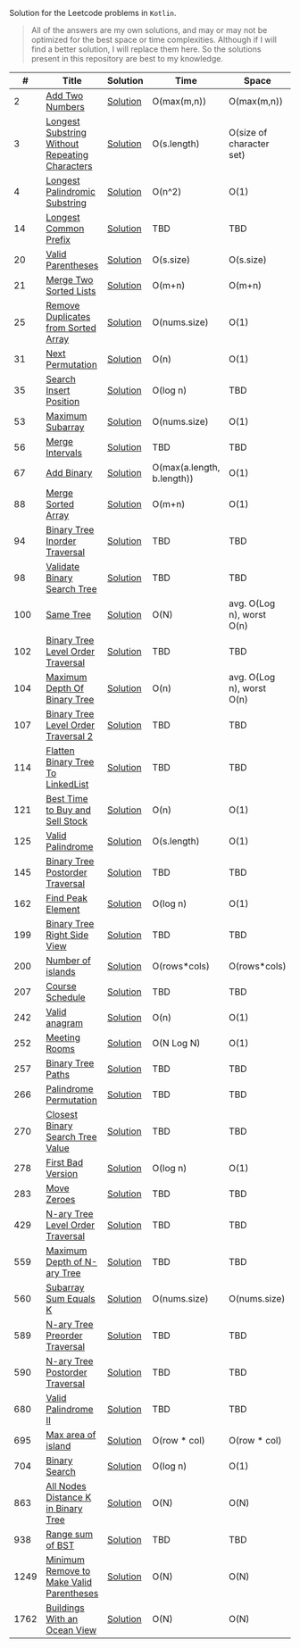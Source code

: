 Solution for the Leetcode problems in `Kotlin`.

> All of the answers are my own solutions, and may or may not be optimized for the best space or time complexities. Although if I will find a better solution, I will replace them here. So the solutions present in this repository are best to my knowledge.

| # | Title | Solution | Time | Space | Difficulty |
|---| ----- | -------- | ---- | ----- | ---------- |
| 2 | [Add Two Numbers](https://leetcode.com/problems/add-two-numbers/) | [Solution](https://github.com/karanDhillon/leetcode-solutions/blob/master/solutions/addTwoNumbers.kt) | O(max(m,n)) | O(max(m,n)) | Medium |
| 3 | [Longest Substring Without Repeating Characters](https://leetcode.com/problems/longest-substring-without-repeating-characters/) | [Solution](https://github.com/karanDhillon/leetcode-solutions/blob/master/solutions/longestSubstringWithoutRepeatingCharacters.kt) | O(s.length) | O(size of character set) | Medium |
| 4 | [Longest Palindromic Substring](https://leetcode.com/problems/longest-palindromic-substring/) | [Solution](https://github.com/karanDhillon/leetcode-solutions/blob/master/solutions/longestPalindromicSubstring.kt) | O(n^2) | O(1) | Medium |
| 14 | [Longest Common Prefix](https://leetcode.com/problems/longest-common-prefix/) | [Solution](https://github.com/karanDhillon/leetcode-solutions/blob/master/solutions/longestCommonPrefix.kt) | TBD | TBD | Easy |
| 20 | [Valid Parentheses](https://leetcode.com/problems/valid-parentheses/) | [Solution](https://github.com/karanDhillon/leetcode-solutions/blob/master/solutions/validParentheses.kt) | O(s.size) | O(s.size) | Easy |
| 21 | [Merge Two Sorted Lists](https://leetcode.com/problems/merge-two-sorted-lists/) | [Solution](https://github.com/karanDhillon/leetcode-solutions/blob/master/solutions/mergeTwoSortedLists.kt) | O(m+n) | O(m+n) | Easy |
| 25 | [Remove Duplicates from Sorted Array](https://leetcode.com/problems/remove-duplicates-from-sorted-array/) | [Solution](https://github.com/karanDhillon/leetcode-solutions/blob/master/solutions/removeDuplicatesFromSortedArray.kt) | O(nums.size) | O(1) | Easy |
| 31 | [Next Permutation](https://leetcode.com/problems/next-permutation/) | [Solution](https://github.com/karanDhillon/leetcode-solutions/blob/master/solutions/nextPermutation.kt) | O(n) | O(1) | Medium |
| 35 | [Search Insert Position](https://leetcode.com/problems/search-insert-position/) | [Solution](https://github.com/karanDhillon/leetcode-solutions/blob/master/solutions/searchInsertPosition.kt) | O(log n) | TBD | Easy |
| 53 | [Maximum Subarray](https://leetcode.com/problems/maximum-subarray/) | [Solution](https://github.com/karanDhillon/leetcode-solutions/blob/master/solutions/maximumSubarray.kt) | O(nums.size) | O(1) | Easy |
| 56 | [Merge Intervals](https://leetcode.com/problems/merge-intervals/) | [Solution](https://github.com/karanDhillon/leetcode-solutions/blob/master/solutions/mergeIntervals.kt) | TBD | TBD | Medium |
| 67 | [Add Binary](https://leetcode.com/problems/add-binary/) | [Solution](https://github.com/karanDhillon/leetcode-solutions/blob/master/solutions/addBinary.kt) | O(max(a.length, b.length)) | O(1) | Easy |
| 88 | [Merge Sorted Array](https://leetcode.com/problems/merge-sorted-array/) | [Solution](https://github.com/karanDhillon/leetcode-solutions/blob/master/solutions/mergeSortedArray.kt) | O(m+n) | O(1) | Easy |
| 94 | [Binary Tree Inorder Traversal](https://leetcode.com/problems/binary-tree-inorder-traversal/) | [Solution](https://github.com/karanDhillon/leetcode-solutions/blob/master/solutions/binaryTreeInorderTraversal.kt) | TBD | TBD | Easy |
| 98 | [Validate Binary Search Tree](https://leetcode.com/problems/validate-binary-search-tree/) | [Solution](https://github.com/karanDhillon/leetcode-solutions/blob/master/solutions/validateBinarySearchTree.kt) | TBD | TBD | Medium |
| 100 | [Same Tree](https://leetcode.com/problems/same-tree/) | [Solution](https://github.com/karanDhillon/leetcode-solutions/blob/master/solutions/sameTree.kt) | O(N) | avg. O(Log n), worst O(n)  | Medium |
| 102 | [Binary Tree Level Order Traversal](https://leetcode.com/problems/binary-tree-level-order-traversal/) | [Solution](https://github.com/karanDhillon/leetcode-solutions/blob/master/solutions/binaryTreeLevelOrderTraversal.kt) | TBD | TBD | Medium |
| 104 | [Maximum Depth Of Binary Tree](https://leetcode.com/problems/maximum-depth-of-binary-tree/) | [Solution](https://github.com/karanDhillon/leetcode-solutions/blob/master/solutions/maximumDepthOfBinaryTree.kt) | O(n) | avg. O(Log n), worst O(n) | Easy |
| 107 | [Binary Tree Level Order Traversal 2](https://leetcode.com/problems/binary-tree-level-order-traversal-ii/) | [Solution](https://github.com/karanDhillon/leetcode-solutions/blob/master/solutions/binaryTreeLevelOrderTraversal2.kt) | TBD | TBD | Medium |
| 114 | [Flatten Binary Tree To LinkedList](https://leetcode.com/problems/flatten-binary-tree-to-linked-list/) | [Solution](https://github.com/karanDhillon/leetcode-solutions/blob/master/solutions/flattenBinaryTreeToLinkedList.kt) | TBD | TBD | Medium |
| 121 | [Best Time to Buy and Sell Stock](https://leetcode.com/problems/best-time-to-buy-and-sell-stock/) | [Solution](https://github.com/karanDhillon/leetcode-solutions/blob/master/solutions/bestTimeToBuyAndSellStock.kt) | O(n) | O(1) | Easy |
| 125 | [Valid Palindrome](https://leetcode.com/problems/valid-palindrome/) | [Solution](https://github.com/karanDhillon/leetcode-solutions/blob/master/solutions/validPalindrome.kt) | O(s.length) | O(1) | Easy |
| 145 | [Binary Tree Postorder Traversal](https://leetcode.com/problems/binary-tree-postorder-traversal/) | [Solution](https://github.com/karanDhillon/leetcode-solutions/blob/master/solutions/binaryTreePostOrderTraversal.kt) | TBD | TBD | Easy |
| 162 | [Find Peak Element](https://leetcode.com/problems/find-peak-element/) | [Solution](https://github.com/karanDhillon/leetcode-solutions/blob/master/solutions/findPeakElement.kt) | O(log n) | O(1) | Medium |
| 199 | [Binary Tree Right Side View](https://leetcode.com/problems/binary-tree-right-side-view/) | [Solution](https://github.com/karanDhillon/leetcode-solutions/blob/master/solutions/binaryTreeRightSideView.kt) | TBD | TBD | Medium |
| 200 | [Number of islands](https://leetcode.com/problems/number-of-islands/) | [Solution](https://github.com/karanDhillon/leetcode-solutions/blob/master/solutions/numberOfIslands.kt) | O(rows*cols) | O(rows*cols) | Medium |
| 207 | [Course Schedule](https://leetcode.com/problems/course-schedule/) | [Solution](https://github.com/karanDhillon/leetcode-solutions/blob/master/solutions/courseSchedule.kt) | TBD | TBD | Medium |
| 242 | [Valid anagram](https://leetcode.com/problems/valid-anagram/) | [Solution](https://github.com/karanDhillon/leetcode-solutions/blob/master/solutions/validAnagram.kt) | O(n) | O(1) | Easy |
| 252 | [Meeting Rooms](https://leetcode.com/problems/meeting-rooms/) | [Solution](https://github.com/karanDhillon/leetcode-solutions/blob/master/solutions/meetingRooms.kt) | O(N Log N) | O(1) | Easy |
| 257 | [Binary Tree Paths](https://leetcode.com/problems/binary-tree-paths/) | [Solution](https://github.com/karanDhillon/leetcode-solutions/blob/master/solutions/binaryTreePaths.kt) | TBD | TBD | Easy |
| 266 | [Palindrome Permutation](https://leetcode.com/problems/palindrome-permutation/) | [Solution](https://github.com/karanDhillon/leetcode-solutions/blob/master/solutions/palindromePermutation.kt) | TBD | TBD | Easy |
| 270 | [Closest Binary Search Tree Value](https://leetcode.com/problems/closest-binary-search-tree-value/) | [Solution](https://github.com/karanDhillon/leetcode-solutions/blob/master/solutions/closestBinarySearchTreeValue.kt) | TBD | TBD | Easy |
| 278 | [First Bad Version](https://leetcode.com/problems/first-bad-version/) | [Solution](https://github.com/karanDhillon/leetcode-solutions/blob/master/solutions/firstBadVersion.kt) | O(log n) | O(1) | Easy |
| 283 | [Move Zeroes](https://leetcode.com/problems/move-zeroes/) | [Solution](https://github.com/karanDhillon/leetcode-solutions/blob/master/solutions/moveZeroes.kt) | TBD | TBD | Easy |
| 429 | [N-ary Tree Level Order Traversal](https://leetcode.com/problems/n-ary-tree-level-order-traversal/) | [Solution](https://github.com/karanDhillon/leetcode-solutions/blob/master/solutions/nAryTreeLevelOrderTraversal.kt) | TBD | TBD | Medium |
| 559 | [Maximum Depth of N-ary Tree](https://leetcode.com/problems/maximum-depth-of-n-ary-tree/) | [Solution](https://github.com/karanDhillon/leetcode-solutions/blob/master/solutions/maximumDepthOfNAryTree.kt) | TBD | TBD | Easy |
| 560 | [Subarray Sum Equals K](https://leetcode.com/problems/subarray-sum-equals-k/) | [Solution](https://github.com/karanDhillon/leetcode-solutions/blob/master/solutions/subarraySumEqualsK.kt) | O(nums.size) | O(nums.size) | Medium |
| 589 | [N-ary Tree Preorder Traversal](https://leetcode.com/problems/n-ary-tree-preorder-traversal/) | [Solution](https://github.com/karanDhillon/leetcode-solutions/blob/master/solutions/nAryTreePreorderTraversal.kt) | TBD | TBD | Easy |
| 590 | [N-ary Tree Postorder Traversal](https://leetcode.com/problems/n-ary-tree-postorder-traversal/) | [Solution](https://github.com/karanDhillon/leetcode-solutions/blob/master/solutions/nAryTreePostorderTraversal.kt) | TBD | TBD | Easy |
| 680 | [Valid Palindrome II](https://leetcode.com/problems/valid-palindrome-ii/) | [Solution](https://github.com/karanDhillon/leetcode-solutions/blob/master/solutions/validPalindrome2.kt) | TBD | TBD | Easy |
| 695 | [Max area of island](https://leetcode.com/problems/max-area-of-island/) | [Solution](https://github.com/karanDhillon/leetcode-solutions/blob/master/solutions/maxAreaOfIsland.kt) | O(row * col) | O(row * col) | Medium |
| 704 | [Binary Search](https://leetcode.com/problems/binary-search/) | [Solution](https://github.com/karanDhillon/leetcode-solutions/blob/master/solutions/binarySearch.kt) | O(log n) | O(1) | Easy |
| 863 | [All Nodes Distance K in Binary Tree](https://leetcode.com/problems/all-nodes-distance-k-in-binary-tree/) | [Solution](https://github.com/karanDhillon/leetcode-solutions/blob/master/solutions/allNodesDistanceKInBinaryTree.kt) | O(N) | O(N) | Medium |
| 938 | [Range sum of BST](https://leetcode.com/problems/range-sum-of-bst/) | [Solution](https://github.com/karanDhillon/leetcode-solutions/blob/master/solutions/rangeSumOfBst.kt) | TBD | TBD | Easy |
| 1249 | [Minimum Remove to Make Valid Parentheses](https://leetcode.com/problems/minimum-remove-to-make-valid-parentheses/) | [Solution](https://github.com/karanDhillon/leetcode-solutions/blob/master/solutions/minimumRemoveToMakeValidParentheses.kt) | O(N) | O(N) | Medium |
| 1762 | [Buildings With an Ocean View](https://leetcode.com/problems/buildings-with-an-ocean-view/) | [Solution](https://github.com/karanDhillon/leetcode-solutions/blob/master/solutions/buildingWithAnOceanView.kt) | O(N) | O(N) | Medium |